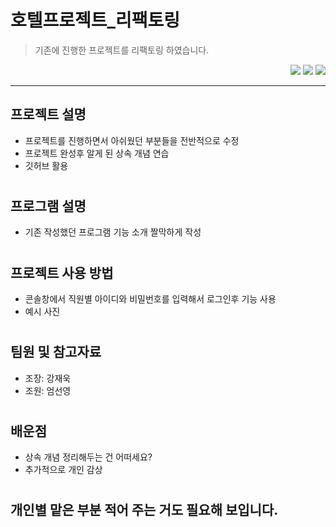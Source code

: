 # 호텔프로젝트_리팩토링
> 기존에 진행한 프로젝트를 리팩토링 하였습니다.
<div align=right> 
  <img src = "https://img.shields.io/badge/Java-007396?style=flat&logo=OpenJDK&logoColor=white">
  <img src = "https://img.shields.io/badge/Eclipse-2C2255?style=for-the-badge&logo=eclipse&logoColor=white">
  <img src = "https://img.shields.io/badge/GitHub-100000?style=for-the-badge&logo=github&logoColor=white">
</div>
   
***

## 프로젝트 설명
- 프로젝트를 진행하면서 아쉬웠던 부분들을 전반적으로 수정
- 프로젝트 완성후 알게 된 상속 개념 연습
- 깃허브 활용   

#
## 프로그램 설명
- 기존 작성했던 프로그램 기능 소개 짤막하게 작성   

#   
## 프로젝트 사용 방법
- 콘솔창에서 직원별 아이디와 비밀번호를 입력해서 로그인후 기능 사용
- 예시 사진   

# 
## 팀원 및 참고자료
- 조장: 강재욱
- 조원: 엄선영   

#
## 배운점
- 상속 개념 정리해두는 건 어떠세요?
- 추가적으로 개인 감상

#
## 개인별 맡은 부분 적어 주는 거도 필요해 보입니다.
